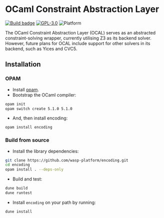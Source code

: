 # OCaml Constraint Abstraction Layer

[![Build badge](https://github.com/wasp-platform/encoding/actions/workflows/build.yml/badge.svg)](https://github.com/wasp-platform/encoding/actions)
[![GPL-3.0](https://img.shields.io/github/license/wasp-platform/encoding)](LICENSE)
![Platform](https://img.shields.io/badge/platform-linux%20%7C%20macos-lightgrey)

The OCaml Constraint Abstraction Layer (OCAL) serves as an abstracted constraint-solving
wrapper, currently utilising Z3 as its backend solver. However, future plans for OCAL
include support for other solvers in its backend, such as Yices and CVC5.

## Installation

### OPAM

- Install [opam](https://opam.ocaml.org/doc/Install.html).
- Bootstrap the OCaml compiler:

```sh
opam init
opam switch create 5.1.0 5.1.0
```

- And, then install encoding:

```sh
opam install encoding
```

### Build from source

- Install the library dependencies:

```sh
git clone https://github.com/wasp-platform/encoding.git
cd encoding
opam install . --deps-only
```

- Build and test:

```sh
dune build
dune runtest
```

- Install `encoding` on your path by running:

```sh
dune install
```
